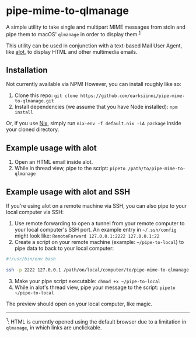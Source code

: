# pipe-mime-to-qlmanage

A simple utility to take single and multipart MIME messages from stdin and pipe them to macOS' `qlmanage` in order to display them.<sup>[1](#footnote1)</sup>

This utility can be used in conjunction with a text-based Mail User Agent, like [alot](https://github.com/pazz/alot), to display HTML and other multimedia emails.

## Installation

Not currently available via NPM! However, you can install roughly like so:

1. Clone this repo: `git clone https://github.com/earksiinni/pipe-mime-to-qlmanage.git`
2. Install dependencies (we assume that you have Node installed): `npm install`

Or, if you use [Nix](https://nixos.org), simply run `nix-env -f default.nix -iA package` inside your cloned directory.

## Example usage with alot

1. Open an HTML email inside alot.
2. While in thread view, pipe to the script: `pipeto /path/to/pipe-mime-to-qlmanage`

## Example usage with alot and SSH

If you're using alot on a remote machine via SSH, you can also pipe to your local computer via SSH:

1. Use remote forwarding to open a tunnel from your remote computer to your local computer's SSH port. An example entry in `~/.ssh/config` might look like: `RemoteForward 127.0.0.1:2222 127.0.0.1:22`
2. Create a script on your remote machine (example: `~/pipe-to-local`) to pipe data to back to your local computer:

```bash
#!/usr/bin/env bash
  
ssh -p 2222 127.0.0.1 /path/on/local/computer/to/pipe-mime-to-qlmanage
```

3. Make your pipe script executable: `chmod +x ~/pipe-to-local`
4. While in alot's thread view, pipe your message to the script: `pipeto ~/pipe-to-local`

The preview should open on your local computer, like magic.

---

<a name="footnote1"><sup>1</sup></a>: HTML is currently opened using the default browser due to a limitation in `qlmanage`, in which links are unclickable.
